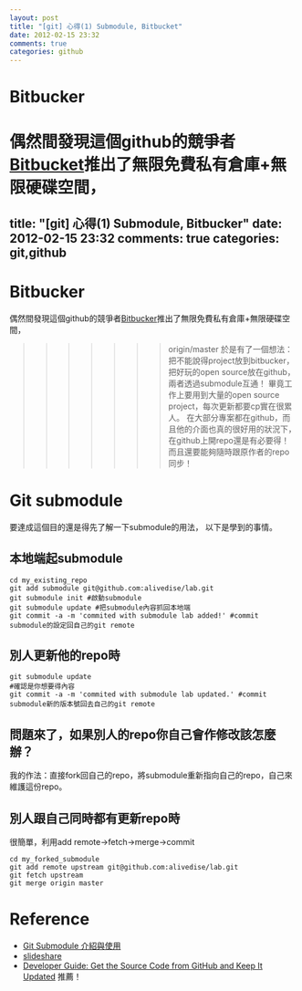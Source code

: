```yaml
---
layout: post
title: "[git] 心得(1) Submodule, Bitbucket"
date: 2012-02-15 23:32
comments: true
categories: github 
---
```


# Bitbucker
偶然間發現這個github的競爭者[Bitbucket](http://bitbucket.com)推出了無限免費私有倉庫+無限硬碟空間，
=======
title: "[git] 心得(1) Submodule, Bitbucker"
date: 2012-02-15 23:32
comments: true
categories: git,github 
---

# Bitbucker
偶然間發現這個github的競爭者[Bitbucker](http://bitbucker.com)推出了無限免費私有倉庫+無限硬碟空間，
>>>>>>> origin/master
於是有了一個想法：把不能說得project放到bitbucker，把好玩的open source放在github，兩者透過submodule互通！
畢竟工作上要用到大量的open source project，每次更新都要cp實在很累人。
在大部分專案都在github，而且他的介面也真的很好用的狀況下，在github上開repo還是有必要得！
而且還要能夠隨時跟原作者的repo同步！

# Git submodule
要達成這個目的還是得先了解一下submodule的用法，
以下是學到的事情。

## 本地端起submodule

	cd my_existing_repo
	git add submodule git@github.com:alivedise/lab.git
	git submodule init #啟動submodule
	git submodule update #把submodule內容抓回本地端
	git commit -a -m 'commited with submodule lab added!' #commit submodule的設定回自己的git remote


## 別人更新他的repo時

	git submodule update
	#確認是你想要得內容
	git commit -a -m 'commited with submodule lab updated.' #commit submodule新的版本號回去自己的git remote


## 問題來了，如果別人的repo你自己會作修改該怎麼辦？
我的作法：直接fork回自己的repo，將submodule重新指向自己的repo，自己來維護這份repo。

## 別人跟自己同時都有更新repo時
很簡單，利用add remote->fetch->merge->commit

	cd my_forked_submodule
	git add remote upstream git@github.com:alivedise/lab.git
	git fetch upstream
	git merge origin master


# Reference
* [Git Submodule 介紹與使用](http://blog.wu-boy.com/2011/09/introduction-to-git-submodule/)
* [slideshare](http://www.slideshare.net/littlebtc/git-5528339)
* [Developer Guide: Get the Source Code from GitHub and Keep It Updated](https://github.com/ginatrapani/ThinkUp/wiki/Developer-Guide%3A-Get-the-Source-Code-from-GitHub-and-Keep-It-Updated) 推薦！


